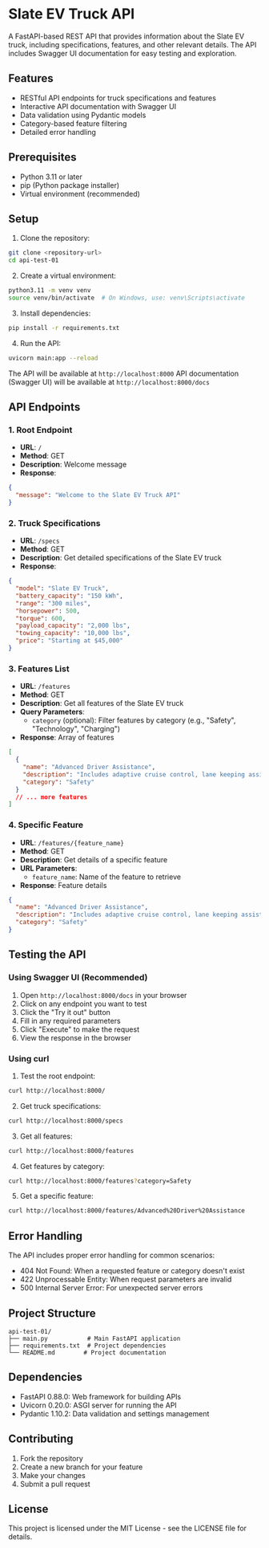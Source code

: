 # Slate EV Truck API

A FastAPI-based REST API that provides information about the Slate EV truck, including specifications, features, and other relevant details. The API includes Swagger UI documentation for easy testing and exploration.

## Features

- RESTful API endpoints for truck specifications and features
- Interactive API documentation with Swagger UI
- Data validation using Pydantic models
- Category-based feature filtering
- Detailed error handling

## Prerequisites

- Python 3.11 or later
- pip (Python package installer)
- Virtual environment (recommended)

## Setup

1. Clone the repository:

```bash
git clone <repository-url>
cd api-test-01
```

2. Create a virtual environment:

```bash
python3.11 -m venv venv
source venv/bin/activate  # On Windows, use: venv\Scripts\activate
```

3. Install dependencies:

```bash
pip install -r requirements.txt
```

4. Run the API:

```bash
uvicorn main:app --reload
```

The API will be available at `http://localhost:8000`
API documentation (Swagger UI) will be available at `http://localhost:8000/docs`

## API Endpoints

### 1. Root Endpoint

- **URL**: `/`
- **Method**: GET
- **Description**: Welcome message
- **Response**:

```json
{
  "message": "Welcome to the Slate EV Truck API"
}
```

### 2. Truck Specifications

- **URL**: `/specs`
- **Method**: GET
- **Description**: Get detailed specifications of the Slate EV truck
- **Response**:

```json
{
  "model": "Slate EV Truck",
  "battery_capacity": "150 kWh",
  "range": "300 miles",
  "horsepower": 500,
  "torque": 600,
  "payload_capacity": "2,000 lbs",
  "towing_capacity": "10,000 lbs",
  "price": "Starting at $45,000"
}
```

### 3. Features List

- **URL**: `/features`
- **Method**: GET
- **Description**: Get all features of the Slate EV truck
- **Query Parameters**:
  - `category` (optional): Filter features by category (e.g., "Safety", "Technology", "Charging")
- **Response**: Array of features

```json
[
  {
    "name": "Advanced Driver Assistance",
    "description": "Includes adaptive cruise control, lane keeping assist, and automatic emergency braking",
    "category": "Safety"
  }
  // ... more features
]
```

### 4. Specific Feature

- **URL**: `/features/{feature_name}`
- **Method**: GET
- **Description**: Get details of a specific feature
- **URL Parameters**:
  - `feature_name`: Name of the feature to retrieve
- **Response**: Feature details

```json
{
  "name": "Advanced Driver Assistance",
  "description": "Includes adaptive cruise control, lane keeping assist, and automatic emergency braking",
  "category": "Safety"
}
```

## Testing the API

### Using Swagger UI (Recommended)

1. Open `http://localhost:8000/docs` in your browser
2. Click on any endpoint you want to test
3. Click the "Try it out" button
4. Fill in any required parameters
5. Click "Execute" to make the request
6. View the response in the browser

### Using curl

1. Test the root endpoint:

```bash
curl http://localhost:8000/
```

2. Get truck specifications:

```bash
curl http://localhost:8000/specs
```

3. Get all features:

```bash
curl http://localhost:8000/features
```

4. Get features by category:

```bash
curl http://localhost:8000/features?category=Safety
```

5. Get a specific feature:

```bash
curl http://localhost:8000/features/Advanced%20Driver%20Assistance
```

## Error Handling

The API includes proper error handling for common scenarios:

- 404 Not Found: When a requested feature or category doesn't exist
- 422 Unprocessable Entity: When request parameters are invalid
- 500 Internal Server Error: For unexpected server errors

## Project Structure

```
api-test-01/
├── main.py           # Main FastAPI application
├── requirements.txt  # Project dependencies
└── README.md        # Project documentation
```

## Dependencies

- FastAPI 0.88.0: Web framework for building APIs
- Uvicorn 0.20.0: ASGI server for running the API
- Pydantic 1.10.2: Data validation and settings management

## Contributing

1. Fork the repository
2. Create a new branch for your feature
3. Make your changes
4. Submit a pull request

## License

This project is licensed under the MIT License - see the LICENSE file for details.
